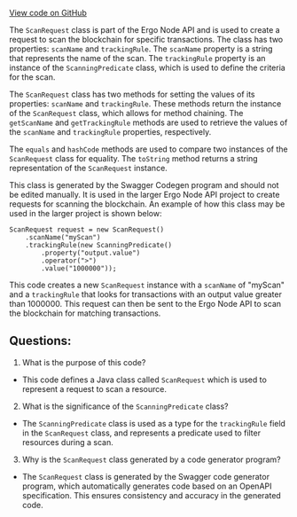 [View code on GitHub](https://github.com/ergoplatform/ergo-appkit/java-client-generated/src/main/java/org/ergoplatform/restapi/client/ScanRequest.java)

The `ScanRequest` class is part of the Ergo Node API and is used to create a request to scan the blockchain for specific transactions. The class has two properties: `scanName` and `trackingRule`. The `scanName` property is a string that represents the name of the scan. The `trackingRule` property is an instance of the `ScanningPredicate` class, which is used to define the criteria for the scan.

The `ScanRequest` class has two methods for setting the values of its properties: `scanName` and `trackingRule`. These methods return the instance of the `ScanRequest` class, which allows for method chaining. The `getScanName` and `getTrackingRule` methods are used to retrieve the values of the `scanName` and `trackingRule` properties, respectively.

The `equals` and `hashCode` methods are used to compare two instances of the `ScanRequest` class for equality. The `toString` method returns a string representation of the `ScanRequest` instance.

This class is generated by the Swagger Codegen program and should not be edited manually. It is used in the larger Ergo Node API project to create requests for scanning the blockchain. An example of how this class may be used in the larger project is shown below:

```
ScanRequest request = new ScanRequest()
    .scanName("myScan")
    .trackingRule(new ScanningPredicate()
        .property("output.value")
        .operator(">")
        .value("1000000"));
```

This code creates a new `ScanRequest` instance with a `scanName` of "myScan" and a `trackingRule` that looks for transactions with an output value greater than 1000000. This request can then be sent to the Ergo Node API to scan the blockchain for matching transactions.
## Questions: 
 1. What is the purpose of this code?
- This code defines a Java class called `ScanRequest` which is used to represent a request to scan a resource.

2. What is the significance of the `ScanningPredicate` class?
- The `ScanningPredicate` class is used as a type for the `trackingRule` field in the `ScanRequest` class, and represents a predicate used to filter resources during a scan.

3. Why is the `ScanRequest` class generated by a code generator program?
- The `ScanRequest` class is generated by the Swagger code generator program, which automatically generates code based on an OpenAPI specification. This ensures consistency and accuracy in the generated code.